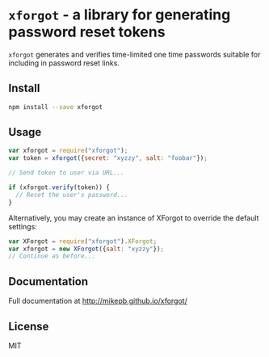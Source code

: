 # `xforgot` - a library for generating password reset tokens

`xforgot` generates and verifies time-limited one time passwords suitable for
including in password reset links.

## Install

```sh
npm install --save xforgot
```

## Usage

```js
var xforgot = require("xforgot");
var token = xforgot({secret: "xyzzy", salt: "foobar"});

// Send token to user via URL...

if (xforgot.verify(token)) {
  // Reset the user's password...
}
```

Alternatively, you may create an instance of XForgot to override the default
settings:

```js
var XForgot = require("xforgot").XForgot;
var xforgot = new XForgot({salt: "xyzzy"});
// Continue as before...
```

## Documentation

Full documentation at http://mikepb.github.io/xforgot/

## License

MIT
